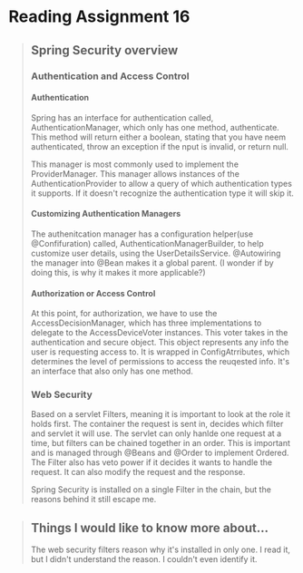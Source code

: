 # Reading Assignment 16

>## Spring Security overview
>
>### **Authentication and Access Control**
>
>#### **Authentication**
>
>Spring has an interface for authentication called, AuthenticationManager, which only has one method, authenticate. This method will return either a boolean, stating that you have neem authenticated, throw an exception if the nput is invalid, or return null. 
>
>This manager is most commonly used to implement the ProviderManager. This manager allows instances of the AuthenticationProvider to allow a query of which authentication types it supports. If it doesn't recognize the authentication type it will skip it.
>
>#### **Customizing Authentication Managers**
>
>The authenitcation manager has a configuration helper(use @Confifuration) called, AuthenticationManagerBuilder, to help customize user details, using the UserDetailsService. @Autowiring the manager into @Bean makes it a global parent. (I wonder if by doing this, is why it makes it more applicable?)
>
>#### **Authorization or Access Control**
>
>At this point, for authorization, we have to use the AccessDecisionManager, which has three implementations to delegate to the AccessDeviceVoter instances. This voter takes in the authentication and secure object. This object represents any info the user is requesting access to. It is wrapped in ConfigAtrributes, which determines the level of permissions to access the reuqested info. It's an interface that also only has one method.
>
>### **Web Security**
>
>Based on a servlet Filters, meaning it is important to look at the role it holds first. The container the request is sent in, decides which filter and servlet it will use. The servlet can only  hanlde one request at a time, but filters can be chained together in an order. This is important and is managed through @Beans and @Order to implement Ordered. The Filter also has veto power if it decides it wants to handle the request. It can also modify the request and the response.
>
>Spring Security is installed on a single Filter in the chain, but the reasons behind it still escape me.

>## Things I would like to know more about...
>The web security filters reason why it's installed in only one. I read it, but I didn't understand the reason. I couldn't even identify it.